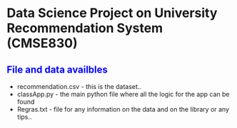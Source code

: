# Data Science Project on University Recommendation System (CMSE830)
## <span style="color:blue">File and data availbles</span>
* recommendation.csv - this is the dataset..
* classApp.py - the main python file where all the logic for the app can be found
* Regras.txt - file for any information on the data and on the library or any tips..
